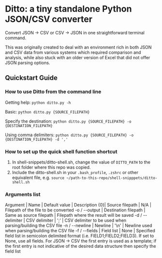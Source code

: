 # Ditto: a tiny standalone Python JSON/CSV converter

Convert JSON -> CSV or CSV -> JSON in one straightforward terminal command.

This was originally created to deal with an environment rich in both JSON and CSV data from various systems which required comparison and analysis, while also stuck with an older version of Excel that did not offer JSON parsing options.

## Quickstart Guide

### How to use Ditto from the command line

Getting help:
`python ditto.py -h`

Basic:
`python ditto.py {SOURCE_FILEPATH}`

Specify the destination:
`python ditto.py {SOURCE_FILEPATH} -o {DESTINATION_FILEPATH}`

Using comma delimiters:
`python ditto.py {SOURCE_FILEPATH} -o {DESTINATION_FILEPATH} -d ','`

### How to set up the quick shell function shortcut

1. In shell-snippets/ditto-shell.sh, change the value of `DITTO_PATH` to the root folder where this repo was copied.
2. Include the ditto-shell.sh in your `.bash_profile`, `.zshrc` or other equivalent file, e.g. `source ~/path-to-this-repo/shell-snipppets/ditto-shell.sh`

### Arguments list

Argument | Name | Default value | Description
{0}| Source filepath | N/A | Filepath of the file to be converted
-o / --output | Destination filepath | Same as source filepath | Filepath where the result will be saved
-d / --delimiter | CSV delimiter | ';' | CSV delimiter to be used when parsing/building the CSV file
-n / --newline | Newline | '\\n' | Newline used when parsing/building the CSV file
-f / --fields | Field list | None | Specified field list in semicolon delimited format (i.e. FIELD1;FIELD2;FIELD3). If set to None, use all fields. For JSON -> CSV the first entry is used as a template; if the first entry is not indicative of the desired data structure then specify the field list
